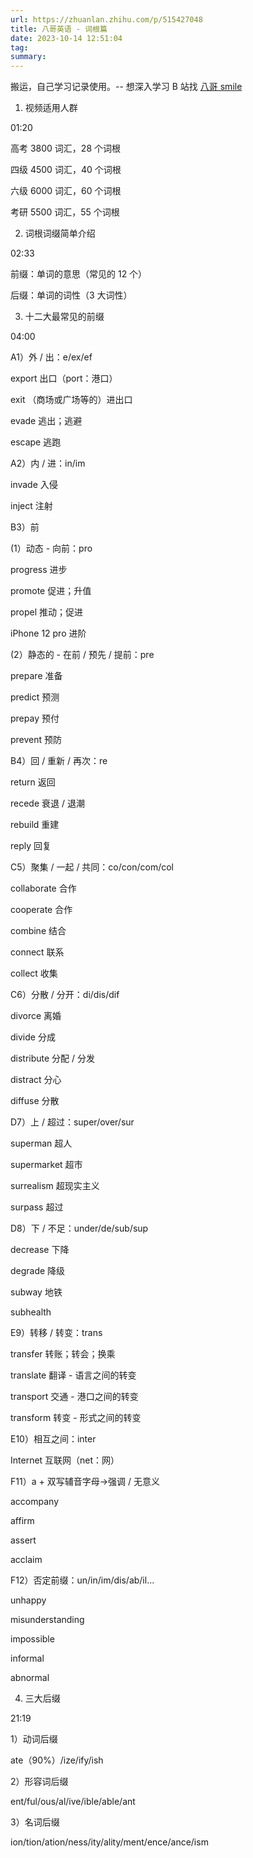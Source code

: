 ```yaml
---
url: https://zhuanlan.zhihu.com/p/515427048
title: 八哥英语 - 词根篇
date: 2023-10-14 12:51:04
tag: 
summary: 
---
```

搬运，自己学习记录使用。-- 想深入学习 B 站找 [八哥 smile](https://link.zhihu.com/?target=https%3A//space.bilibili.com/384234870)

1. 视频适用人群

01:20

高考 3800 词汇，28 个词根

四级 4500 词汇，40 个词根

六级 6000 词汇，60 个词根

考研 5500 词汇，55 个词根

2. 词根词缀简单介绍

02:33

前缀：单词的意思（常见的 12 个）

后缀：单词的词性（3 大词性）

3. 十二大最常见的前缀

04:00

A1）外 / 出：e/ex/ef

export 出口（port：港口）

exit （商场或广场等的）进出口

evade 逃出；逃避

escape 逃跑

A2）内 / 进：in/im

invade 入侵

inject 注射

B3）前

(1）动态 - 向前：pro

progress 进步

promote 促进；升值

propel 推动；促进

iPhone 12 pro 进阶

(2）静态的 - 在前 / 预先 / 提前：pre

prepare 准备

predict 预测

prepay 预付

prevent 预防

B4）回 / 重新 / 再次：re

return 返回

recede 衰退 / 退潮

rebuild 重建

reply 回复

C5）聚集 / 一起 / 共同：co/con/com/col

collaborate 合作

cooperate 合作

combine 结合

connect 联系

collect 收集

C6）分散 / 分开：di/dis/dif

divorce 离婚

divide 分成

distribute 分配 / 分发

distract 分心

diffuse 分散

D7）上 / 超过：super/over/sur

superman 超人

supermarket 超市

surrealism 超现实主义

surpass 超过

D8）下 / 不足：under/de/sub/sup

decrease 下降

degrade 降级

subway 地铁

subhealth

E9）转移 / 转变：trans

transfer 转账；转会；换乘

translate 翻译 - 语言之间的转变

transport 交通 - 港口之间的转变

transform 转变 - 形式之间的转变

E10）相互之间：inter

Internet 互联网（net：网）

F11）a + 双写辅音字母→强调 / 无意义

accompany

affirm

assert

acclaim

F12）否定前缀：un/in/im/dis/ab/il...

unhappy

misunderstanding

impossible

informal

abnormal

4. 三大后缀

21:19

1）动词后缀

ate（90%）/ize/ify/ish

2）形容词后缀

ent/ful/ous/al/ive/ible/able/ant

3）名词后缀

ion/tion/ation/ness/ity/ality/ment/ence/ance/ism
